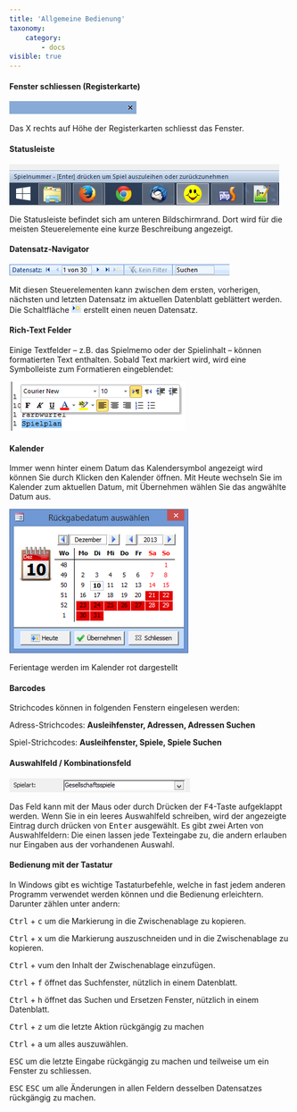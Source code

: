 ```yaml
---
title: 'Allgemeine Bedienung'
taxonomy:
    category:
        - docs
visible: true
---
```


#### Fenster schliessen (Registerkarte)

![registerkarte-schliessen](../../images/registerkarte-schliessen.png)

Das X rechts auf Höhe der Registerkarten schliesst das Fenster.

#### Statusleiste

![statusleiste](../../images/statusleiste.png)

Die Statusleiste befindet sich am unteren Bildschirmrand. Dort wird für die meisten Steuerelemente eine kurze Beschreibung angezeigt.

#### Datensatz-Navigator

![datensatz-navigator](../../images/datensatz-navigator.png)

Mit diesen Steuerelementen kann zwischen dem ersten, vorherigen, nächsten und letzten Datensatz im aktuellen Datenblatt geblättert werden. Die Schaltfläche <img src="../../images/neuer-datensatz.png" class="img-inline"> erstellt einen neuen Datensatz.

#### Rich-Text Felder

Einige Textfelder – z.B. das Spielmemo oder der Spielinhalt – können formatierten Text enthalten. Sobald Text markiert wird, wird eine Symbolleiste zum Formatieren eingeblendet:

![rich-text](../../images/rich-text.png)

#### Kalender

Immer wenn hinter einem Datum das Kalendersymbol angezeigt wird können Sie durch Klicken den Kalender öffnen. Mit Heute wechseln Sie im Kalender zum aktuellen Datum, mit Übernehmen wählen Sie das angwählte Datum aus.

![kalender](../../images/kalender.png)

Ferientage werden im Kalender rot dargestellt

#### Barcodes

Strichcodes können in folgenden Fenstern eingelesen werden:

Adress-Strichcodes: **Ausleihfenster, Adressen, Adressen Suchen**

Spiel-Strichcodes: **Ausleihfenster, Spiele, Spiele Suchen**

#### Auswahlfeld / Kombinationsfeld

![auswahlfeld](../../images/auswahlfeld.png?classes=left " ")

Das Feld kann mit der Maus oder durch Drücken der <kbd>F4</kbd>-Taste aufgeklappt werden. Wenn Sie in ein leeres Auswahlfeld schreiben, wird der angezeigte Eintrag durch drücken von <kbd>Enter</kbd> ausgewählt. Es gibt zwei Arten von Auswahlfeldern: Die einen lassen jede Texteingabe zu, die andern erlauben nur Eingaben aus der vorhandenen Auswahl.

#### Bedienung mit der Tastatur

In Windows gibt es wichtige Tastaturbefehle, welche in fast jedem anderen Programm verwendet werden können und die Bedienung erleichtern. Darunter zählen unter andern:

<kbd>Ctrl</kbd> + <kbd>c</kbd> um die Markierung in die Zwischenablage zu kopieren.

<kbd>Ctrl</kbd> + <kbd>x</kbd> um die Markierung auszuschneiden und in die Zwischenablage zu kopieren.

<kbd>Ctrl</kbd> + <kbd>v</kbd>um den Inhalt der Zwischenablage einzufügen.

<kbd>Ctrl</kbd> + <kbd>f</kbd> öffnet das Suchfenster, nützlich in einem Datenblatt.

<kbd>Ctrl</kbd> + <kbd>h</kbd> öffnet das Suchen und Ersetzen Fenster, nützlich in einem Datenblatt.

<kbd>Ctrl</kbd> + <kbd>z</kbd> um die letzte Aktion rückgängig zu machen

<kbd>Ctrl</kbd> + <kbd>a</kbd> um alles auszuwählen.

<kbd>ESC</kbd> um die letzte Eingabe rückgängig zu machen und teilweise um ein Fenster zu schliessen.

<kbd>ESC</kbd> <kbd>ESC</kbd> um alle Änderungen in allen Feldern desselben Datensatzes rückgängig zu machen.
